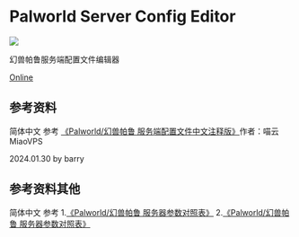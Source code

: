 # Palworld Server Config Editor
![](https://img.shields.io/github/license/liziyi0914/PalworldServerConfigEditor)

幻兽帕鲁服务端配置文件编辑器

[Online](https://palworld-config.liziyi0914.com)

## 参考资料
简体中文 参考 [《Palworld/幻兽帕鲁 服务端配置文件中文注释版》](https://www.bilibili.com/read/cv29818410/)作者：喵云MiaoVPS

2024.01.30 by barry
## 参考资料其他
简体中文 参考 
1.[《Palworld/幻兽帕鲁 服务器参数对照表》](https://www.bilibili.com/read/cv30201067/)
2.[《Palworld/幻兽帕鲁 服务器参数对照表》](https://pal.438818.xyz)
